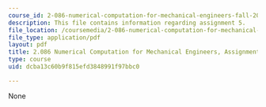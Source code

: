 ```yaml
---
course_id: 2-086-numerical-computation-for-mechanical-engineers-fall-2014
description: This file contains information regarding assignment 5.
file_location: /coursemedia/2-086-numerical-computation-for-mechanical-engineers-fall-2014/dcba13c60b9f815efd3848991f97bbc0_MIT2_086F14_Assignment_5.pdf
file_type: application/pdf
layout: pdf
title: 2.086 Numerical Computation for Mechanical Engineers, Assignment 5
type: course
uid: dcba13c60b9f815efd3848991f97bbc0

---
```

None